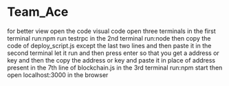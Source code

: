 # Team_Ace
for better view open the code visual code
open three terminals
in the first terminal run:npm run testrpc
in the 2nd terminal run:node
  then copy the code of deploy_script.js except the last two lines and then paste it in the second terminal
  let it run and then press enter so that you get a address or key 
  and then the copy the address or key and paste it in place of address present in the 7th line of blockchain.js 
in the 3rd terminal run:npm start
then open localhost:3000 in the browser
